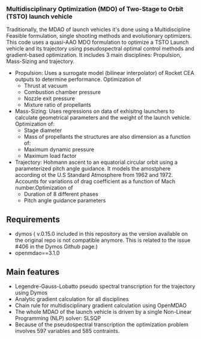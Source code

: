 ### Multidisciplinary Optimization (MDO) of Two-Stage to Orbit (TSTO) launch vehicle

Traditionally, the MDAO of launch vehicles it's done using a Multidiscipline Feasible formulation, single shooting methods and evolutionary optimizers. This code uses a quasi-AAO MDO formulation to optimize a TSTO Launch vehicle and its trajectory using pseudospectral optimal control methods and gradient-based optimization.
It includes 3 main disciplines: Propulsion, Mass-Sizing and trajectory.

* Propulsion: Uses a surrogate model (bilinear interpolator) of Rocket CEA outputs to determine performance. Optimization of
	* Thrust at vacuum
	* Combustion chamber pressure
	* Nozzle exit pressure
	* Mixture ratio of propellants
* Mass-Sizing: Uses regressions on data of exhisitng launchers to calculate geometrical parameters and the weight of the launch vehicle. Optimization of:
	* Stage diameter
	* Mass of propellants
the structures are also dimension as a function of:
	* Maximum dynamic pressure
	* Maximum load factor
* Trajectory: Hohmann ascent to an equatorial circular orbit using a parameterized pitch angle guidance. It models the amostphere according ot the U.S Standard Atmosphere from 1962 and 1972. Accounts for variations of drag coefficient as a function of Mach number.Optimization of
	* Duration of 8 different phases
	* Pitch angle guidance parameters

## Requirements
* dymos ( v.0.15.0 included in this repository as the version available on the original repo is not compatible anymore. This is related to the issue #406 in the Dymos Github page.)
* openmdao==3.1.0

## Main features
* Legendre-Gauss-Lobatto pseudo spectral transcription for the trajectory using Dymos
* Analytic gradient calculation for all disciplines
* Chain rule for multidisciplinary gradient calculation using OpenMDAO
* The whole MDAO of the launch vehicle is driven by a single Non-Linear Programming (NLP) solver: SLSQP
* Because of the pseudospectral transcription the optimization problem involves 597 variables and 585 contraints.